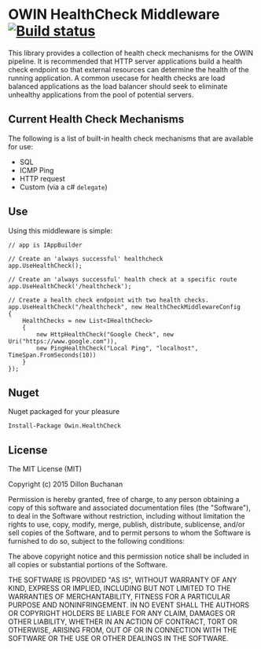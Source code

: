 # OWIN HealthCheck Middleware [![Build status](https://ci.appveyor.com/api/projects/status/0gyk1mdissqs29lj?svg=true)](https://ci.appveyor.com/project/thedillonb/owin-healthcheck)

This library provides a collection of health check mechanisms for the OWIN pipeline. It is recommended that 
HTTP server applications build a health check endpoint so that external resources can determine the health of the 
running application. A common usecase for health checks are load balanced applications as the load balancer should
seek to eliminate unhealthy applications from the pool of potential servers.

## Current Health Check Mechanisms

The following is a list of built-in health check mechanisms that are available for use:

- SQL
- ICMP Ping
- HTTP request
- Custom (via a c# `delegate`)

## Use

Using this middleware is simple:

```
// app is IAppBuilder

// Create an 'always successful' healthcheck
app.UseHealthCheck();

// Create an 'always successful' health check at a specific route
app.UseHealthCheck('/healthcheck');

// Create a health check endpoint with two health checks.
app.UseHealthCheck("/healthcheck", new HealthCheckMiddlewareConfig
{
    HealthChecks = new List<IHealthCheck>
    {
        new HttpHealthCheck("Google Check", new Uri("https://www.google.com")),
        new PingHealthCheck("Local Ping", "localhost", TimeSpan.FromSeconds(10))
    }
});

```

## Nuget

Nuget packaged for your pleasure

```
Install-Package Owin.HealthCheck
```

## License 

The MIT License (MIT)

Copyright (c) 2015 Dillon Buchanan

Permission is hereby granted, free of charge, to any person obtaining a copy
of this software and associated documentation files (the "Software"), to deal
in the Software without restriction, including without limitation the rights
to use, copy, modify, merge, publish, distribute, sublicense, and/or sell
copies of the Software, and to permit persons to whom the Software is
furnished to do so, subject to the following conditions:

The above copyright notice and this permission notice shall be included in all
copies or substantial portions of the Software.

THE SOFTWARE IS PROVIDED "AS IS", WITHOUT WARRANTY OF ANY KIND, EXPRESS OR
IMPLIED, INCLUDING BUT NOT LIMITED TO THE WARRANTIES OF MERCHANTABILITY,
FITNESS FOR A PARTICULAR PURPOSE AND NONINFRINGEMENT. IN NO EVENT SHALL THE
AUTHORS OR COPYRIGHT HOLDERS BE LIABLE FOR ANY CLAIM, DAMAGES OR OTHER
LIABILITY, WHETHER IN AN ACTION OF CONTRACT, TORT OR OTHERWISE, ARISING FROM,
OUT OF OR IN CONNECTION WITH THE SOFTWARE OR THE USE OR OTHER DEALINGS IN THE
SOFTWARE.
